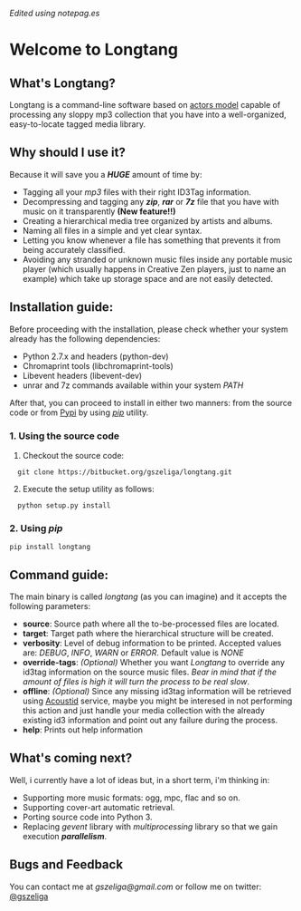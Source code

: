 *Edited using notepag.es*

# Welcome to Longtang

## What's Longtang?

Longtang is a command-line software based on [actors model](https://en.wikipedia.org/wiki/Actor_model) capable of processing any sloppy mp3 collection that you have into a well-organized, easy-to-locate tagged media library.

## Why should I use it?

Because it will save you a __*HUGE*__ amount of time by:

* Tagging all your _mp3_ files with their right ID3Tag information.
* Decompressing and tagging any __*zip*__, __*rar*__ or __*7z*__ file that you have with music on it transparently __(New feature!!)__
* Creating a hierarchical media tree organized by artists and albums.
* Naming all files in a simple and yet clear syntax.
* Letting you know whenever a file has something that prevents it from being accurately classified.
* Avoiding any stranded or unknown music files inside any portable music player (which usually happens in Creative Zen players, just to name an example) which take up storage space and are not easily detected.

## Installation guide:

Before proceeding with the installation, please check whether your system already has the following dependencies:


* Python 2.7.x and headers (python-dev)
* Chromaprint tools (libchromaprint-tools)
* Libevent headers (libevent-dev)
* unrar and 7z commands available within your system _PATH_ 


After that, you can proceed to install in either two manners: from the source code or from [Pypi](https://pypi.python.org/pypi) by using _[pip](http://www.pip-installer.org/en/latest/)_ utility.

### 1. Using the source code

1. Checkout the source code:

```
  git clone https://bitbucket.org/gszeliga/longtang.git
```

2. Execute the setup utility as follows:

```
  python setup.py install
```

### 2. Using _pip_

```
pip install longtang
```

## Command guide:

The main binary is called _longtang_ (as you can imagine) and it accepts the following parameters:

* __source__: Source path where all the to-be-processed files are located.
* __target__: Target path where the hierarchical structure will be created.
* __verbosity__: Level of debug information to be printed. Accepted values are: _DEBUG_, _INFO_, _WARN_ or _ERROR_. Default value is _NONE_
* __override-tags__: _(Optional)_ Whether you want _Longtang_ to override any id3tag information on the source music files. _Bear in mind that if the amount of files is high it will turn the process to be real slow_.
* __offline__: _(Optional)_ Since any missing id3tag information will be retrieved using [Acoustid](http://acoustid.org/chromaprint) service, maybe you might be interesed in not performing this action and just handle your media collection with the already existing id3 information and point out any failure during the process.
* __help__: Prints out help information


## What's coming next?


Well, i currently have a lot of ideas but, in a short term, i'm thinking in:

* Supporting more music formats: ogg, mpc, flac and so on.
* Supporting cover-art automatic retrieval.
* Porting source code into Python 3.
* Replacing _gevent_ library with _multiprocessing_ library so that we gain execution _**parallelism**_.

## Bugs and Feedback

You can contact me at _gszeliga@gmail.com_ or follow me on twitter: [@gszeliga](https://twitter.com/gszeliga)
